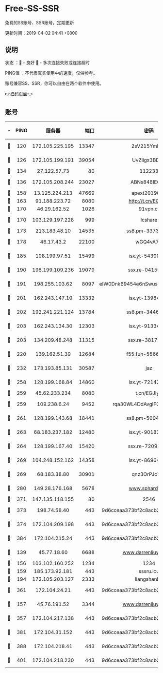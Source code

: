 # Free-SS-SSR

免费的SS账号、SSR账号，定期更新

更新时间：2019-04-02 04:41 +0800

## 说明

状态     ：🙂 - 良好 🙁 - 多次连接失败或连接超时

PING值   ：不代表真实使用中的速度，仅供参考。

账号兼容SS、SSR，你可以自由在两个软件中使用。

👉[扫码页面](https://liesauer.github.io/Free-SS-SSR/)👈

## 账号

|-|PING|服务器|端口|密码|加密方式|区域|
|:----:|:----:|:-----:|-----:|:----:|:----:|:----:|
|🙂|120|172.105.225.195|13347|2sV215YmlGvf|aes-256-cfb|JP|
|🙂|126|172.105.199.191|39054|UvZligx3BDaG|aes-256-cfb|JP|
|🙂|134|27.122.57.73|80|112233|chacha20|CN|
|🙂|136|172.105.208.244|23027|ABNs848IEOQh|aes-256-cfb|JP|
|🙂|158|13.125.224.213|47669|apext2019001|chacha20|KR|
|🙂|163|91.188.223.72|8080|http://t.cn/EGJIyrl|rc4-md5|RU|
|🙂|170|46.29.162.52|1026|91vpn.cf|rc4-md5|RU|
|🙂|170|103.129.197.228|999|lcshare|aes-256-cfb|CN|
|🙂|173|213.183.48.10|14535|ss8.pm-33736221|rc4-md5|RU|
|🙂|178|46.17.43.2|22100|wGQ4vA7D|aes-256-gcm|RU|
|🙂|185|198.199.97.51|15499|isx.yt-54300855|aes-256-cfb|US|
|🙂|190|198.199.109.236|19079|ssx.re-04150237|aes-256-cfb|US|
|🙂|191|198.255.103.62|8097|eIW0Dnk69454e6nSwuspv9DmS201tQ0D|aes-256-cfb|US|
|🙂|201|162.243.147.10|13332|isx.yt-13984444|aes-256-cfb|US|
|🙂|202|192.241.221.124|13784|ss8.pm-34461522|aes-256-cfb|US|
|🙂|203|162.243.134.30|12303|isx.yt-91334852|aes-256-cfb|US|
|🙂|203|134.209.48.248|11315|ssx.re-38173894|aes-256-cfb|US|
|🙂|220|139.162.51.39|12684|f55.fun-55660117|aes-256-cfb|SG|
|🙂|232|173.193.85.131|30587|jaz|aes-256-cfb|US|
|🙂|258|128.199.168.84|14860|isx.yt-72143109|aes-256-cfb|SG|
|🙂|259|45.62.233.234|8080|t.cn/EGJIyrl|rc4-md5|CA|
|🙂|259|109.238.6.24|9452|rqa30WL4DdAvgIFG6Fs3znzTa|aes-256-cfb|FR|
|🙂|261|128.199.143.68|18441|ss8.pm-50042831|aes-256-cfb|SG|
|🙂|263|68.183.237.182|12480|isx.yt-90183318|aes-256-cfb|SG|
|🙂|264|128.199.167.40|15420|ssx.re-72095229|aes-256-cfb|SG|
|🙂|269|104.248.152.162|14358|isx.yt-86964807|aes-256-cfb|SG|
|🙂|269|68.183.38.80|30901|qnz3OrPJc7Tk|aes-256-cfb|GB|
|🙂|280|149.28.176.168|5678|www.sphard.com|aes-256-cfb|SG|
|🙂|371|147.135.118.155|80|2546|chacha20|US|
|🙂|373|198.74.58.40|443|9d6cceaa373bf2c8acb22e60b6a58be6|aes-256-cfb|US|
|🙂|374|172.104.209.198|443|9d6cceaa373bf2c8acb22e60b6a58be6|aes-256-cfb|US|
|🙂|384|172.104.215.24|443|9d6cceaa373bf2c8acb22e60b6a58be6|aes-256-cfb|US|
|🙂|139|45.77.18.60|6688|www.darrenliuwei.com|aes-256-cfb|JP|
|🙂|156|103.102.160.252|1234|1234|rc4-md5|JP|
|🙂|159|185.173.92.181|443|sssru.icu|rc4-md5|RU|
|🙂|194|172.105.203.127|2333|liangshanbo|chacha20|JP|
|🙂|361|172.104.24.21|443|9d6cceaa373bf2c8acb22e60b6a58be6|aes-256-cfb|US|
|🙁|157|45.76.191.52|3344|www.darrenliuwei.com|aes-256-cfb|AU|
|🙁|357|172.104.217.138|443|9d6cceaa373bf2c8acb22e60b6a58be6|aes-256-cfb|US|
|🙁|381|172.104.31.152|443|9d6cceaa373bf2c8acb22e60b6a58be6|aes-256-cfb|US|
|🙁|388|172.104.218.41|443|9d6cceaa373bf2c8acb22e60b6a58be6|aes-256-cfb|US|
|🙁|401|172.104.218.230|443|9d6cceaa373bf2c8acb22e60b6a58be6|aes-256-cfb|US|
